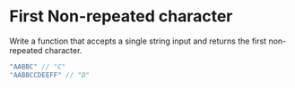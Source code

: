 # First Non-repeated character

Write a function that accepts a single string input and returns the first non-repeated character.

```js
"AABBC" // "C"
"AABBCCDEEFF" // "D"
```
